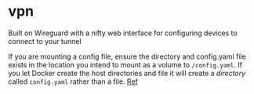 # vpn

Built on Wireguard with a nifty web interface for configuring devices to connect to your tunnel

If you are mounting a config file, ensure the directory and config.yaml file exists in the location you intend to mount as a volume to `/config.yaml`. If you let Docker create the host directories and file it will create a _directory_ called `config.yaml` rather than a file. [Ref](https://stackoverflow.com/a/42260979)
